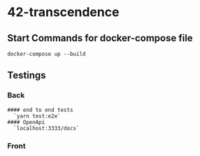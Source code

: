 # 42-transcendence

## Start Commands for docker-compose file
`docker-compose up --build`

## Testings
  ### Back
    #### end to end tests
      `yarn test:e2e`
    #### OpenApi
      `localhost:3333/docs`
 ### Front
